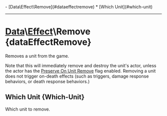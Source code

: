 <div id="toc" markdown="1">
- [Data\Effect\Remove](#dataeffectremove)
  * [Which Unit](#which-unit)

</div>

***

# [](dcei.engine.proto.Effect.remove)**[Data](Data)\\[Effect](Data-Effect)\Remove** {dataEffectRemove}
Removes a unit from the game.

[](manual-wiki-start)
Note that this will immediately remove and destroy the unit's actor, unless the actor has the [Preserve On Unit Remove](Data-Actor-Unit-Actor#preserve-on-unit-remove) flag enabled. Removing a unit does not trigger on-death effects (such as triggers, damage response behaviors, or death response behaviors.)
[](manual-wiki-end)

## [](dcei.engine.proto.EffectRemove.which_unit)**Which Unit** {Which-Unit}
Which unit to remove.

[](manual-wiki-start)

[](manual-wiki-end)

